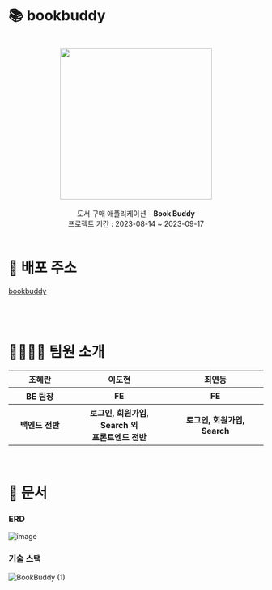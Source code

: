 # 📚 bookbuddy
<br />

<div align="center">
  <img src="https://github.com/HyeranJo/bookbuddy/assets/124690890/7113a0cb-c59e-45d3-9af1-d215896c7dea.png" width="300">
  <br><br>
  도서 구매 애플리케이션 - <b>Book Buddy</b><br/>
  프로젝트 기간 : 2023-08-14 ~ 2023-09-17
</div>
<br />

# 🔗 배포 주소
[bookbuddy](https://bookbuddyy.netlify.app/)
<br /><br /><br /><br />

# 👨‍👩‍👧‍👧 팀원 소개
<table>
  <thead>
    <tr>
      <th width="200">조혜란</th>
      <th width="300">이도현</th>
      <th width="300"">최연동</th>
    </tr>
  </thead>
  <tbody>
    <tr>
      <th>BE 팀장</th>
      <th>FE</th>
      <th>FE</th>
    </tr>
    <tr>
      <th>백엔드 전반</th>
      <th>로그인, 회원가입, Search 외<br />프론트엔드 전반</th>
      <th>로그인, 회원가입, Search</th>
    </tr>
  </thead>
</table>
<br />

# 📝 문서

### ERD
![image](https://github.com/HyeranJo/bookbuddy/assets/124690890/beca0263-75ba-4e2a-b884-f72b014141e5)

### 기술 스택
![BookBuddy (1)](https://github.com/HyeranJo/bookbuddy/assets/120698922/fd4ca92a-c7f1-459f-9465-d999cd4b62ba)


